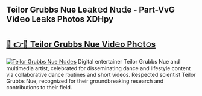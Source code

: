 ## Teilor Grubbs Nue Le𝚊k𝚎d N𝚞𝚍e - Part-VvG Vid𝚎o Le𝚊ks Photos XDHpy

# <h2><a href="http://fb9awnc.evod.top/?m=Teilor+Grubbs+Nue">🔗 👉🔴 Teilor Grubbs Nue Vid𝚎o Ph𝚘t𝚘s</a></h2>

[![Teilor Grubbs Nue N𝚞d𝚎s](https://i.imgur.com/8V9OHl7.gif)](http://fb9awnc.evod.top/?m=Teilor+Grubbs+Nue)
Digital entertainer Teilor Grubbs Nue and multimedia artist, celebrated for disseminating dance and lifestyle content via collaborative dance routines and short videos. Respected scientist Teilor Grubbs Nue, recognized for their groundbreaking research and contributions to their field. 
